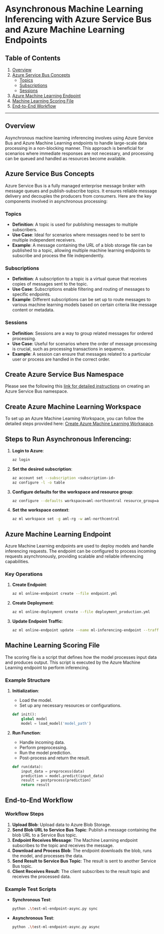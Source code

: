 # Asynchronous Machine Learning Inferencing with Azure Service Bus and Azure Machine Learning Endpoints

## Table of Contents
1. [Overview](#overview)
2. [Azure Service Bus Concepts](#azure-service-bus-concepts)
    - [Topics](#topics)
    - [Subscriptions](#subscriptions)
    - [Sessions](#sessions)
3. [Azure Machine Learning Endpoint](#azure-machine-learning-endpoint)
4. [Machine Learning Scoring File](#machine-learning-scoring-file)
5. [End-to-End Workflow](#end-to-end-workflow)

---

## Overview

Asynchronous machine learning inferencing involves using Azure Service Bus and Azure Machine Learning endpoints to handle large-scale data processing in a non-blocking manner. This approach is beneficial for scenarios where immediate responses are not necessary, and processing can be queued and handled as resources become available.



## Azure Service Bus Concepts

Azure Service Bus is a fully managed enterprise message broker with message queues and publish-subscribe topics. It ensures reliable message delivery and decouples the producers from consumers. Here are the key components involved in asynchronous processing:

### Topics

- **Definition**: A topic is used for publishing messages to multiple subscribers.
- **Use Case**: Ideal for scenarios where messages need to be sent to multiple independent receivers.
- **Example**: A message containing the URL of a blob storage file can be published to a topic, allowing multiple machine learning endpoints to subscribe and process the file independently.

### Subscriptions

- **Definition**: A subscription to a topic is a virtual queue that receives copies of messages sent to the topic.
- **Use Case**: Subscriptions enable filtering and routing of messages to specific endpoints.
- **Example**: Different subscriptions can be set up to route messages to various machine learning models based on certain criteria like message content or metadata.

### Sessions

- **Definition**: Sessions are a way to group related messages for ordered processing.
- **Use Case**: Useful for scenarios where the order of message processing is crucial, such as processing transactions in sequence.
- **Example**: A session can ensure that messages related to a particular user or process are handled in the correct order.

## Create Azure Service Bus Namespace

Please see the following this [link for detailed instructions](https://learn.microsoft.com/en-us/azure/service-bus-messaging/service-bus-quickstart-topics-subscriptions-portal) on creating an Azure Service Bus namespace.


## Create Azure Machine Learning Workspace

To set up an Azure Machine Learning Workspace, you can follow the detailed steps provided here: [Create Azure Machine Learning Workspace](https://learn.microsoft.com/en-us/azure/machine-learning/how-to-manage-workspace?view=azureml-api-2&tabs=python).

## Steps to Run Asynchronous Inferencing:

1. **Login to Azure**:
    ```bash
    az login
    ```

2. **Set the desired subscription**:
    ```bash
    az account set --subscription <subscription-id>
    az configure -l -o table
    ```

3. **Configure defaults for the workspace and resource group**:
    ```bash
    az configure --defaults workspace=aml-northcentral resource_group=aml-rg
    ```

4. **Set the workspace context**:
    ```bash
    az ml workspace set -g aml-rg -w aml-northcentral
    ```

## Azure Machine Learning Endpoint

Azure Machine Learning endpoints are used to deploy models and handle inferencing requests. The endpoint can be configured to process incoming requests asynchronously, providing scalable and reliable inferencing capabilities.

### Key Operations

1. **Create Endpoint**:
    ```bash
    az ml online-endpoint create --file endpoint.yml
    ```
2. **Create Deployment**:
    ```bash
    az ml online-deployment create --file deployment_production.yml
    ```
3. **Update Endpoint Traffic**:
    ```bash
    az ml online-endpoint update --name ml-inferencing-endpoint --traffic "production=100"
    ```

## Machine Learning Scoring File

The scoring file is a script that defines how the model processes input data and produces output. This script is executed by the Azure Machine Learning endpoint to perform inferencing.

### Example Structure

1. **Initialization**:
    - Load the model.
    - Set up any necessary resources or configurations.

    ```python
    def init():
        global model
        model = load_model('model_path')
    ```

2. **Run Function**:
    - Handle incoming data.
    - Perform preprocessing.
    - Run the model prediction.
    - Post-process and return the result.

    ```python
    def run(data):
        input_data = preprocess(data)
        prediction = model.predict(input_data)
        result = postprocess(prediction)
        return result
    ```

## End-to-End Workflow

### Workflow Steps

1. **Upload Blob**: Upload data to Azure Blob Storage.
2. **Send Blob URL to Service Bus Topic**: Publish a message containing the blob URL to a Service Bus topic.
3. **Endpoint Receives Message**: The Machine Learning endpoint subscribes to the topic and receives the message.
4. **Download and Process Blob**: The endpoint downloads the blob, runs the model, and processes the data.
5. **Send Result to Service Bus Topic**: The result is sent to another Service Bus topic.
6. **Client Receives Result**: The client subscribes to the result topic and receives the processed data.

### Example Test Scripts

- **Synchronous Test**:
    ```bash
    python .\test-ml-endpoint-async.py sync
    ```

- **Asynchronous Test**:
    ```bash
    python .\test-ml-endpoint-async.py async
    ```


